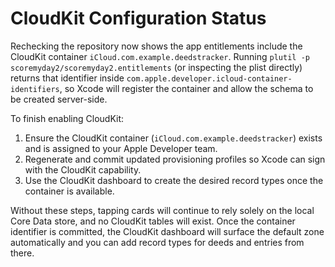 # CloudKit Configuration Status

Rechecking the repository now shows the app entitlements include the CloudKit container `iCloud.com.example.deedstracker`. Running `plutil -p scoremyday2/scoremyday2.entitlements` (or inspecting the plist directly) returns that identifier inside `com.apple.developer.icloud-container-identifiers`, so Xcode will register the container and allow the schema to be created server-side.

To finish enabling CloudKit:

1. Ensure the CloudKit container (`iCloud.com.example.deedstracker`) exists and is assigned to your Apple Developer team.
2. Regenerate and commit updated provisioning profiles so Xcode can sign with the CloudKit capability.
3. Use the CloudKit dashboard to create the desired record types once the container is available.

Without these steps, tapping cards will continue to rely solely on the local Core Data store, and no CloudKit tables will exist. Once the container identifier is committed, the CloudKit dashboard will surface the default zone automatically and you can add record types for deeds and entries from there.
